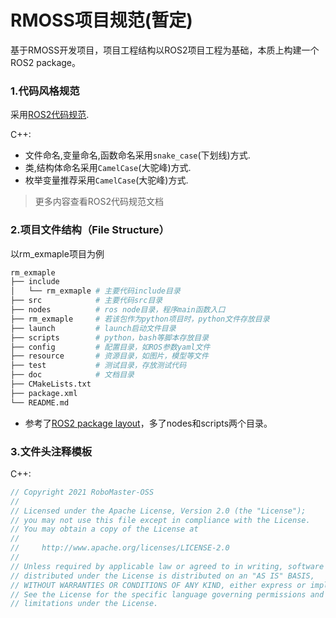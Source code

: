 # RMOSS项目规范(暂定)

基于RMOSS开发项目，项目工程结构以ROS2项目工程为基础，本质上构建一个ROS2 package。

### 1.代码风格规范

采用[ROS2代码规范](https://docs.ros.org/en/foxy/Contributing/Code-Style-Language-Versions.html).

C++:

* 文件命名,变量命名,函数命名采用`snake_case`(下划线)方式.
* 类,结构体命名采用`CamelCase`(大驼峰)方式.
* 枚举变量推荐采用`CamelCase`(大驼峰)方式.

> 更多内容查看ROS2代码规范文档


### 2.项目文件结构（File Structure）

以rm_exmaple项目为例

```bash
rm_exmaple
├── include
│   └── rm_exmaple # 主要代码include目录
├── src            # 主要代码src目录
├── nodes          # ros node目录，程序main函数入口
├── rm_exmaple     # 若该包作为python项目时，python文件存放目录
├── launch         # launch启动文件目录
├── scripts        # python，bash等脚本存放目录
├── config         # 配置目录，如ROS参数yaml文件
├── resource       # 资源目录，如图片，模型等文件
├── test           # 测试目录，存放测试代码
├── doc            # 文档目录
├── CMakeLists.txt
├── package.xml
└── README.md
```

* 参考了[ROS2 package layout](https://docs.ros.org/en/foxy/Contributing/Developer-Guide.html#package-layout)，多了nodes和scripts两个目录。

### 3.文件头注释模板

C++:

```c++
// Copyright 2021 RoboMaster-OSS
//
// Licensed under the Apache License, Version 2.0 (the "License");
// you may not use this file except in compliance with the License.
// You may obtain a copy of the License at
//
//     http://www.apache.org/licenses/LICENSE-2.0
//
// Unless required by applicable law or agreed to in writing, software
// distributed under the License is distributed on an "AS IS" BASIS,
// WITHOUT WARRANTIES OR CONDITIONS OF ANY KIND, either express or implied.
// See the License for the specific language governing permissions and
// limitations under the License.
```